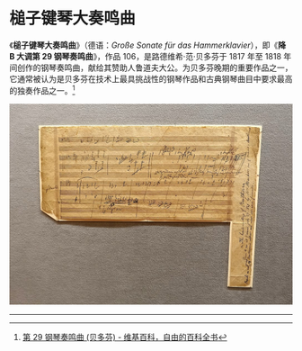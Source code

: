 # 槌子键琴大奏鸣曲

《**槌子键琴大奏鸣曲**》（德语：*Große Sonate für das Hammerklavier*），即《**降 B 大调第 29 钢琴奏鸣曲**》，作品 106，是路德维希·范·贝多芬于 1817 年至 1818 年间创作的钢琴奏鸣曲，献给其赞助人鲁道夫大公。为贝多芬晚期的重要作品之一，它通常被认为是贝多芬在技术上最具挑战性的钢琴作品和古典钢琴曲目中要求最高的独奏作品之一。[^1]

![hammerklavier](../images/hammerklavier.jpg)

---

[^1]: [第 29 钢琴奏鸣曲 (贝多芬) - 维基百科，自由的百科全书](https://zh.wikipedia.org/wiki/%E7%AC%AC29%E9%92%A2%E7%90%B4%E5%A5%8F%E9%B8%A3%E6%9B%B2_(%E8%B4%9D%E5%A4%9A%E8%8A%AC))
